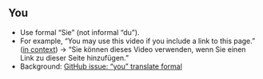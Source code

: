 ## You

* Use formal “Sie” (not informal “du”).
* For example, “You may use this video if you include a link to this page.” ([in context](https://www.w3.org/WAI/videos/standards-and-benefits/#permission)) → “Sie können dieses Video verwenden, wenn Sie einen Link zu dieser Seite hinzufügen.”
* Background: [GitHub issue: “you” translate formal](https://github.com/w3c/wai-website/issues/123)